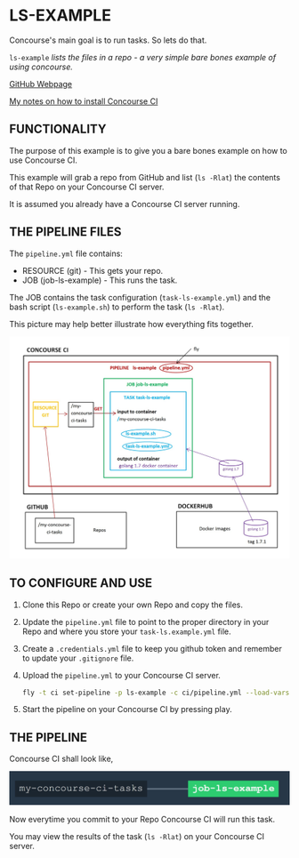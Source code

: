 # LS-EXAMPLE

Concourse's main goal is to run tasks. So lets do that.

`ls-example` _lists the files in a repo - a very simple bare bones example of
using concourse._

[GitHub Webpage](https://jeffdecola.github.io/my-concourse-ci-tasks/)

[My notes on how to install Concourse CI](https://github.com/JeffDeCola/my-cheat-sheets/tree/master/concourse-ci-cheat-sheet)

## FUNCTIONALITY

The purpose of this example is to give you a bare bones example
on how to use Concourse CI.

This example will grab a repo from GitHub and list (`ls -Rlat`) the contents
of that Repo on your Concourse CI server.

It is assumed you already have a Concourse CI server running.

## THE PIPELINE FILES

The `pipeline.yml` file contains:

* RESOURCE (git) - This gets your repo.
* JOB (job-ls-example) - This runs the task.

The JOB contains the task configuration (`task-ls-example.yml`) and
the bash script (`ls-example.sh`) to perform the task (`ls -Rlat`).

This picture may help better illustrate how everything fits together.

![IMAGE - concourse ci ls-example - IMAGE](../docs/pics/ls-example-concourse-structure.jpg)

## TO CONFIGURE AND USE

1. Clone this Repo or create your own Repo and copy the files.

2. Update the `pipeline.yml` file to point to the proper directory in your
   Repo and where you store your `task-ls.example.yml` file.

3. Create a `.credentials.yml` file to keep you github token and
   remember to update your `.gitignore` file.

4. Upload the `pipeline.yml` to your Concourse CI server.

   ```bash
   fly -t ci set-pipeline -p ls-example -c ci/pipeline.yml --load-vars-from ci/.credentials.yml
   ```

5. Start the pipeline on your Concourse CI by pressing play.

## THE PIPELINE

Concourse CI shall look like,

![IMAGE - ls-example concourse ci piepline - IMAGE](../docs/pics/ls-example-pipeline.jpg)

Now everytime you commit to your Repo Concourse CI will run this task.

You may view the results of the task (`ls -Rlat`) on your
Concourse CI server.
